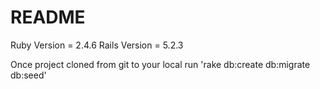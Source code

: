 # README

Ruby Version = 2.4.6
Rails Version = 5.2.3

Once project cloned from git to your local run 'rake db:create db:migrate db:seed'
